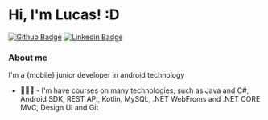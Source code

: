 # Hi, I'm Lucas! :D

[![Github Badge](https://img.shields.io/badge/-Github-000?style=flat-square&logo=Github&logoColor=white&link=https://github.com/lucasdemicco)](https://github.com/lucasdemicco)
[![Linkedin Badge](https://img.shields.io/badge/-LinkedIn-blue?style=flat-square&logo=Linkedin&logoColor=white&link=https://https://www.linkedin.com/in/lucas-de-micco-a40b23208/)](https://www.linkedin.com/in/lucas-de-micco-a40b23208/)

### About me
I'm a {mobile} junior developer in android technology

- 👨🏼‍🏫 - I'm have courses on many technologies, such as Java and C#, Android SDK, REST API, Kotlin, MySQL, .NET WebFroms and .NET CORE MVC,  Design UI and Git
